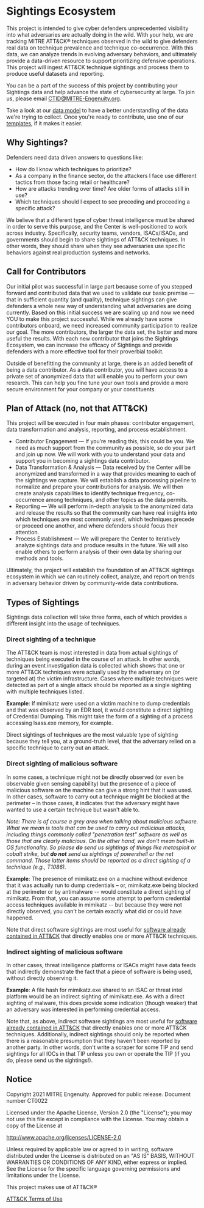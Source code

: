# Sightings Ecosystem

This project is intended to give cyber defenders unprecedented visibility into what adversaries are actually doing in the wild. With your help, we are tracking MITRE ATT&CK® techniques observed in the wild to give defenders real data on technique prevalence and technique co-occurrence. With this data, we can analyze trends in evolving adversary behaviors, and ultimately provide a data-driven resource to support prioritizing defensive operations. This project will ingest ATT&CK technique sightings and process them to produce useful datasets and reporting. 

You can be a part of the success of this project by contributing your Sightings data and help advance the state of cybersecurity at large. To join us, please email CTID@MITRE-Engenuity.org. 

Take a look at our [data model](./dataModel.md) to have a better understanding of the data we're trying to collect. Once you're ready to contribute, use one of our [templates](./templates), if it makes it easier. 

## Why Sightings?
Defenders need data driven answers to questions like:
- How do I know which techniques to prioritize?
- As a company in the finance sector, do the attackers I face use different tactics from those facing retail or healthcare?
- How are attacks trending over time? Are older forms of attacks still in use?
- Which techniques should I expect to see preceding and proceeding a specific attack?


We believe that a different type of cyber threat intelligence must be shared in order to serve this purpose, and the Center is well-positioned to work across industry. Specifically, security teams, vendors, ISACs/ISAOs, and governments should begin to share sightings of ATT&CK techniques. In other words, they should share when they see adversaries use specific behaviors against real production systems and networks.

## Call for Contributors
Our initial pilot was successful in large part because some of you stepped forward and contributed data that we used to validate our basic premise — that in sufficient quantity (and quality), technique sightings can give defenders a whole new way of understanding what adversaries are doing currently. Based on this initial success we are scaling up and now we need YOU to make this project successful. While we already have some contributors onboard, we need increased community participation to realize our goal. The more contributors, the larger the data set, the better and more useful the results. With each new contributor that joins the Sightings Ecosystem, we can increase the efficacy of Sightings and provide defenders with a more effective tool for their proverbial toolkit.

Outside of benefitting the community at large, there is an added benefit of being a data contributor. As a data contributor, you will have access to a private set of anonymized data that will enable you to perform your own research. This can help you fine tune your own tools and provide a more secure environment for your company or your constituents.

## Plan of Attack (no, not that ATT&CK)
This project will be executed in four main phases: contributor engagement, data transformation and analysis, reporting, and process establishment.

- Contributor Engagement — If you’re reading this, this could be you. We need as much support from the community as possible, so do your part and join up now. We will work with you to understand your data and support you in becoming a sightings data contributor.
- Data Transformation & Analysis — Data received by the Center will be anonymized and transformed in a way that provides meaning to each of the sightings we capture. We will establish a data processing pipeline to normalize and prepare your contributions for analysis. We will then create analysis capabilities to identify technique frequency, co-occurrence among techniques, and other topics as the data permits.
- Reporting — We will perform in-depth analysis to the anonymized data and release the results so that the community can have real insights into which techniques are most commonly used, which techniques precede or proceed one another, and where defenders should focus their attention.
- Process Establishment — We will prepare the Center to iteratively analyze sightings data and produce results in the future. We will also enable others to perform analysis of their own data by sharing our methods and tools.

Ultimately, the project will establish the foundation of an ATT&CK sightings ecosystem in which we can routinely collect, analyze, and report on trends in adversary behavior driven by community-wide data contributions.

## Types of Sightings

Sightings data collection will take three forms, each of which provides a different insight into the usage of techniques.

### Direct sighting of a technique

The ATT&CK team is most interested in data from actual sightings of techniques being executed in the course of an attack. In other words, during an event investigation data is collected which shows that one or more ATT&CK techniques were actually used by the adversary on (or targeted at) the victim infrastructure. Cases where multiple techniques were detected as part of a single attack should be reported as a single sighting with multiple techniques listed.

**Example**: If mimikatz were used on a victim machine to dump credentials and that was observed by an EDR tool, it would constitute a direct sighting of Credential Dumping. This might take the form of a sighting of a process accessing lsass.exe memory, for example.

Direct sightings of techniques are the most valuable type of sighting because they tell you, at a ground-truth level, that the adversary relied on a specific technique to carry out an attack.

### Direct sighting of malicious software

In some cases, a technique might not be directly observed (or even be observable given sensing capability) but the presence of a piece of malicious software on the machine can give a strong hint that it was used. In other cases, software to carry out a technique might be blocked at the perimeter – in those cases, it indicates that the adversary might have wanted to use a certain technique but wasn't able to.

*Note: There is of course a grey area when talking about malicious software. What we mean is tools that can be used to carry out malicious attacks, including things commonly called "penetration test" software as well as those that are clearly malicious. On the other hand, we don't mean built-in OS functionality. So please **do** send us sightings of things like metasploit or cobalt strike, but **do not** send us sightings of powershell or the net command. Those latter items should be reported as a direct sighting of a technique (e.g., T1086).*

**Example**: The presence of mimikatz.exe on a machine without evidence that it was actually run to dump credentials – or, mimikatz.exe being blocked at the perimeter or by antimalware -- would constitute a direct sighting of mimikatz. From that, you can assume some attempt to perform credential access techniques available in mimikatz -- but because they were not directly observed, you can't be certain exactly what did or could have happened.

Note that direct software sightings are most useful for [software already contained in ATT&CK](https://attack.mitre.org/software/) that directly enables one or more ATT&CK techniques.

### Indirect sighting of malicious software

In other cases, threat intelligence platforms or ISACs might have data feeds that indirectly demonstrate the fact that a piece of software is being used, without directly observing it.

**Example**: A file hash for mimikatz.exe shared to an ISAC or threat intel platform would be an indirect sighting of mimikatz.exe. As with a direct sighting of malware, this does provide some indication (though weaker) that an adversary was interested in performing credential access.

Note that, as above, indirect software sightings are most useful for [software already contained in ATT&CK](https://attack.mitre.org/software/) that directly enables one or more ATT&CK techniques. Additionally, indirect sightings should only be reported when there is a reasonable presumption that they haven't been reported by another party. In other words, don't write a scraper for some TIP and send sightings for all IOCs in that TIP unless you own or operate the TIP (if you do, please send us the sightings!).

## Notice 

Copyright 2021 MITRE Engenuity. Approved for public release. Document number CT0022

Licensed under the Apache License, Version 2.0 (the "License"); you may not use this file except in compliance with the License. You may obtain a copy of the License at 

http://www.apache.org/licenses/LICENSE-2.0 

Unless required by applicable law or agreed to in writing, software distributed under the License is distributed on an "AS IS" BASIS, WITHOUT WARRANTIES OR CONDITIONS OF ANY KIND, either express or implied. See the License for the specific language governing permissions and limitations under the License. 

This project makes use of ATT&CK®

[ATT&CK Terms of Use](https://attack.mitre.org/resources/terms-of-use/)
